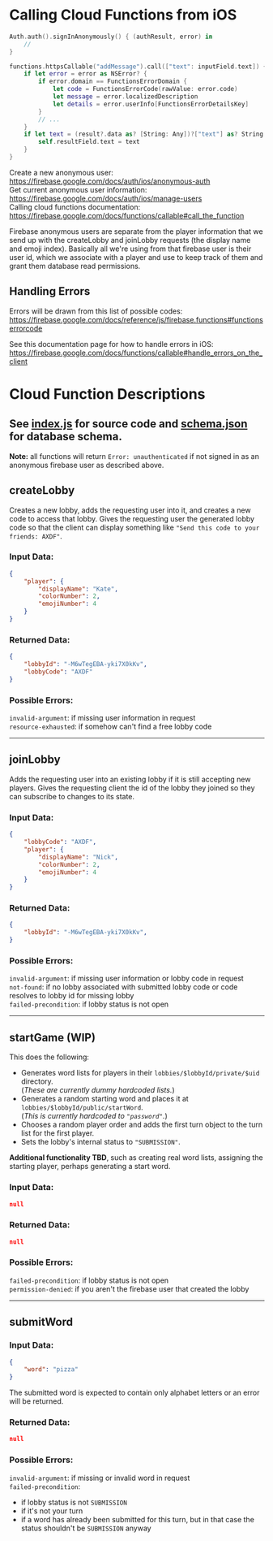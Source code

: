 # Calling Cloud Functions from iOS
```swift
Auth.auth().signInAnonymously() { (authResult, error) in
    // 
}

functions.httpsCallable("addMessage").call(["text": inputField.text]) { (result, error) in
    if let error = error as NSError? {
        if error.domain == FunctionsErrorDomain {
            let code = FunctionsErrorCode(rawValue: error.code)
            let message = error.localizedDescription
            let details = error.userInfo[FunctionsErrorDetailsKey]
        }
        // ...
    }
    if let text = (result?.data as? [String: Any])?["text"] as? String {
        self.resultField.text = text
    }
}
```
Create a new anonymous user: https://firebase.google.com/docs/auth/ios/anonymous-auth  
Get current anonymous user information: https://firebase.google.com/docs/auth/ios/manage-users  
Calling cloud functions documentation: https://firebase.google.com/docs/functions/callable#call_the_function

Firebase anonymous users are separate from the player information that we send up with the createLobby and joinLobby requests (the display name and emoji index). Basically all we're using from that firebase user is their user id, which we associate with a player and use to keep track of them and grant them database read permissions.

## Handling Errors
Errors will be drawn from this list of possible codes: https://firebase.google.com/docs/reference/js/firebase.functions#functionserrorcode  

See this documentation page for how to handle errors in iOS: https://firebase.google.com/docs/functions/callable#handle_errors_on_the_client

# Cloud Function Descriptions
## See [index.js](index.js) for source code and [schema.json](../schema/schema.json) for database schema.
**Note:** all functions will return `Error: unauthenticated` if not signed in as an anonymous firebase user as described above.

## createLobby
Creates a new lobby, adds the requesting user into it, and creates a new code to access that lobby. Gives the requesting user the generated lobby code so that the client can display something like `"Send this code to your friends: AXDF"`.
### Input Data:
```json
{
    "player": {
        "displayName": "Kate",
        "colorNumber": 2,
        "emojiNumber": 4
    }
}
```
### Returned Data:

```json
{
    "lobbyId": "-M6wTegEBA-yki7X0kKv",
    "lobbyCode": "AXDF"
}
```
### Possible Errors:

`invalid-argument`: if missing user information in request  
`resource-exhausted`: if somehow can't find a free lobby code  
___

## joinLobby
Adds the requesting user into an existing lobby if it is still accepting new players. Gives the requesting client the id of the lobby they joined so they can subscribe to changes to its state.
### Input Data:
```json
{
    "lobbyCode": "AXDF",
    "player": {
        "displayName": "Nick",
        "colorNumber": 2,
        "emojiNumber": 4
    }
}
```
### Returned Data:
```json
{
    "lobbyId": "-M6wTegEBA-yki7X0kKv",
}
```
### Possible Errors:
`invalid-argument`: if missing user information or lobby code in request  
`not-found`: if no lobby associated with submitted lobby code or code resolves to lobby id for missing lobby  
`failed-precondition`: if lobby status is not open  
___


## startGame (WIP)
This does the following:
* Generates word lists for players in their `lobbies/$lobbyId/private/$uid` directory.  
(*These are currently dummy hardcoded lists.*)
* Generates a random starting word and places it at `lobbies/$lobbyId/public/startWord`.  
(*This is currently hardcoded to `"password"`.*)
* Chooses a random player order and adds the first turn object to the turn list for the first player.
* Sets the lobby's internal status to `"SUBMISSION"`. 

**Additional functionality TBD**, such as creating real word lists, assigning the starting player, perhaps generating a start word.

### Input Data:
```json
null
```
### Returned Data:
```json
null
```
### Possible Errors:
`failed-precondition`: if lobby status is not open  
`permission-denied`: if you aren't the firebase user that created the lobby  
___

## submitWord
### Input Data:
```json
{
    "word": "pizza"
}
```
The submitted word is expected to contain only alphabet letters or an error will be returned.
### Returned Data:
```json
null
```
### Possible Errors:
`invalid-argument`: if missing or invalid word in request  
`failed-precondition`:  
* if lobby status is not `SUBMISSION`
* if it's not your turn
* if a word has already been submitted for this turn, but in that case the status shouldn't be `SUBMISSION` anyway  

